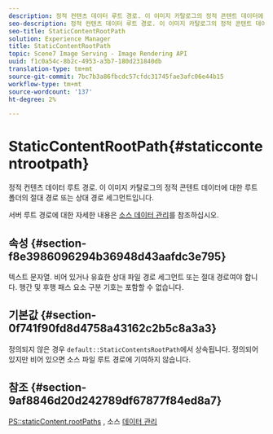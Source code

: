```yaml
---
description: 정적 컨텐츠 데이터 루트 경로. 이 이미지 카탈로그의 정적 콘텐트 데이터에 대한 루트 폴더의 절대 경로 또는 상대 경로 세그먼트입니다.
seo-description: 정적 컨텐츠 데이터 루트 경로. 이 이미지 카탈로그의 정적 콘텐트 데이터에 대한 루트 폴더의 절대 경로 또는 상대 경로 세그먼트입니다.
seo-title: StaticContentRootPath
solution: Experience Manager
title: StaticContentRootPath
topic: Scene7 Image Serving - Image Rendering API
uuid: f1c0a54c-8b2c-4953-a3b7-180d231840db
translation-type: tm+mt
source-git-commit: 7bc7b3a86fbcdc57cfdc31745fae3afc06e44b15
workflow-type: tm+mt
source-wordcount: '137'
ht-degree: 2%

---
```



# StaticContentRootPath{#staticcontentrootpath}

정적 컨텐츠 데이터 루트 경로. 이 이미지 카탈로그의 정적 콘텐트 데이터에 대한 루트 폴더의 절대 경로 또는 상대 경로 세그먼트입니다.

서버 루트 경로에 대한 자세한 내용은 [소스 데이터 관리](../../../../../is-api/image-serving-api-ref/c-configuration-and-administration/c-configuration-and-administration.md#concept-1ec4d9f0e58a430cae045761f1ff9173)를 참조하십시오.

## 속성 {#section-f8e3986096294b36948d43aafdc3e795}

텍스트 문자열. 비어 있거나 유효한 상대 파일 경로 세그먼트 또는 절대 경로여야 합니다. 행간 및 후행 패스 요소 구분 기호는 포함할 수 없습니다.

## 기본값 {#section-0f741f90fd8d4758a43162c2b5c8a3a3}

정의되지 않은 경우 `default::StaticContentsRootPath`에서 상속됩니다. 정의되어 있지만 비어 있으면 소스 파일 루트 경로에 기여하지 않습니다.

## 참조 {#section-9af8846d20d242789df67877f84ed8a7}

[PS::staticContent.rootPaths](../../../../../is-api/image-catalog/image-serving-api-ref/c-image-catalog-reference/c-attributes-reference/r-staticcontentrootpath.md#reference-a2b5368d078349828d282357681bb2a5) , 소스   [데이터 관리](../../../../../is-api/image-serving-api-ref/c-configuration-and-administration/c-configuration-and-administration.md#concept-1ec4d9f0e58a430cae045761f1ff9173)
